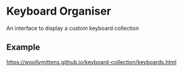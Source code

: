 # Keyboard Organiser

An interface to display a custom keyboard collection

## Example

https://woollymittens.github.io/keyboard-collection/keyboards.html
